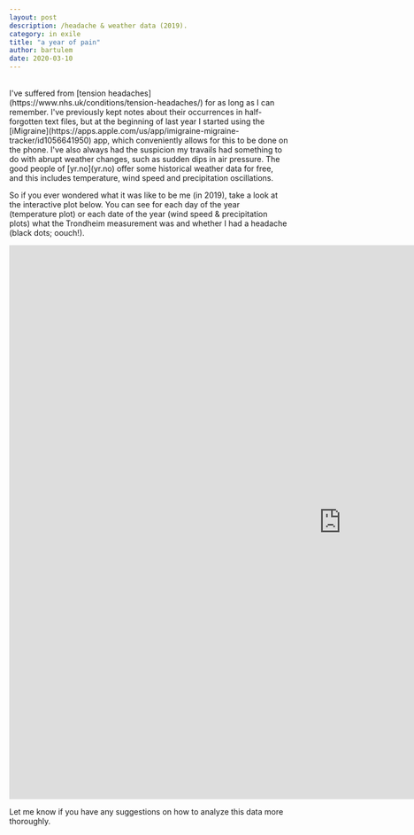 ```yaml
---
layout: post
description: /headache & weather data (2019).
category: in exile
title: "a year of pain"
author: bartulem
date: 2020-03-10
---
```

<br/>
I've suffered from [tension headaches](https://www.nhs.uk/conditions/tension-headaches/) for as long as I can remember. I've previously kept notes about their occurrences in half-forgotten text files, but at the beginning of last year I started using the [iMigraine](https://apps.apple.com/us/app/imigraine-migraine-tracker/id1056641950) app, which conveniently allows for this to be done on the phone. I've also always had the suspicion my travails had something to do with abrupt weather changes, such as sudden dips in air pressure. The good people of [yr.no](yr.no) offer some historical weather data for free, and this includes temperature, wind speed and precipitation oscillations.

So if you ever wondered what it was like to be me (in 2019), take a look at the interactive plot below. You can see for each day of the year (temperature plot) or each date of the year (wind speed & precipitation plots) what the Trondheim measurement was and whether I had a headache (black dots; oouch!).

<p class="text-center">
  <iframe src="https://chart-studio.plot.ly/~bartulm/8.embed" width="1200" height="1000" margin-left="auto" margin-right="auto" frameborder="0" scrolling="no"></iframe>
</p>

Let me know if you have any suggestions on how to analyze this data more thoroughly. 
